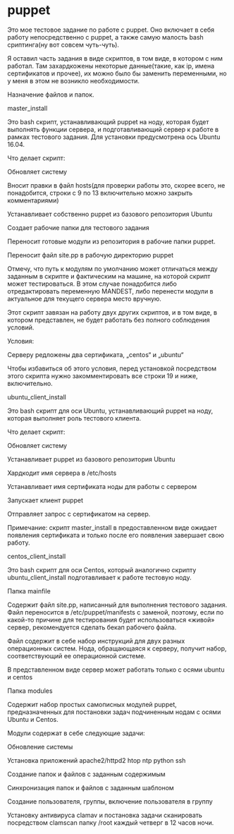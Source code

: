 # puppet

Это мое тестовое задание по работе с puppet.
 Оно включает в себя работу непосредственно с puppet, а также самую малость bash сриптинга(ну вот совсем чуть-чуть). 

Я оставил часть задания в виде скриптов, в том виде, в котором с ним работал. Там захардкожены некоторые данные(такие, как ip, имена сертификатов и прочее), их можно было бы заменить переменными, но у меня в этом не возникло необходимости.
 
Назначение файлов и папок.

master_install

Это bash скрипт, устанавливающий puppet на ноду, которая будет выполнять функции сервера, и подготавливающий сервер к работе в рамках тестового задания. Для установки предусмотрена ось Ubuntu 16.04.

Что делает скрипт:

Обновляет систему

Вносит правки в файл hosts(для проверки работы это, скорее всего, не понадобится, строки с 9 по 13 включительно можно закрыть комментариями)

Устанавливает собственно puppet из базового репозитория Ubuntu

Создает рабочие папки для тестового задания

Переносит готовые модули из репозитория в рабочие папки puppet.

Переносит файл site.pp в рабочую директорию puppet

Отмечу, что путь к модулям по умолчанию может отличаться между заданным в скрипте и фактическим на машине, на которой скрипт может тестироваться. В этом случае понадобится либо отредактировать переменную MANDEST, либо перенести модули в актуальное для текущего сервера место вручную.


Этот скрипт завязан на работу двух других скриптов, и в том виде, в котором представлен, не будет работать без полного соблюдения условий.

Условия:

Серверу редложены два сертификата, „centos“ и „ubuntu“

Чтобы избавиться об этого условия, перед установкой посредством этого скрипта нужно закомментировать все строки 19 и ниже, включительно.

ubuntu_client_install

Это bash скрипт для оси Ubuntu, устанавливающий puppet на ноду, которая выполняет роль тестового клиента.

Что делает скрипт:

Обновляет систему

Устанавливает puppet из базового репозитория Ubuntu 

Хардкодит имя сервера в /etc/hosts

Устанавливает имя сертификата ноды для работы с сервером

Запускает клиент puppet

Отправляет запрос с сертификатом на сервер.

Примечание: скрипт master_install в предоставленном виде ожидает появления сертификата и только после его появления завершает свою работу.

centos_client_install

Это bash скрипт для оси Centos, который аналогично скрипту  ubuntu_client_install подготавливает к работе тестовую ноду.

Папка mainfile

Содержит файл site.pp, написанный для выполнения тестового задания. Файл переносится в /etc/puppet/manifests с заменой, поэтому, если по какой-то причине для тестирования будет использоваться «живой» сервер, рекомендуется сделать бекап рабочего файла.

Файл содержит в себе набор инструкций для двух разных операционных систем. Нода, обращающаяся к серверу, получит набор, соответствующий ее операционной системе.

В представленном виде сервер может работать только с осями ubuntu и centos

Папка modules

Содержит набор простых самописных модулей puppet, предназначенных для постановки задач подчиненным нодам с осями Ubuntu и Centos.

Модули содержат в себе следующие задачи:

Обновление системы

Установка приложений
	apache2/httpd2
	htop
	ntp
	python
	ssh

Создание папок и файлов с заданным содержимым

Синхронизация папок и файлов с заданным шаблоном

Создание пользователя, группы, включение пользователя в группу

Установку антивируса clamav и постановка задачи сканировать посредством clamscan папку /root каждый четверг в 12 часов ночи.
